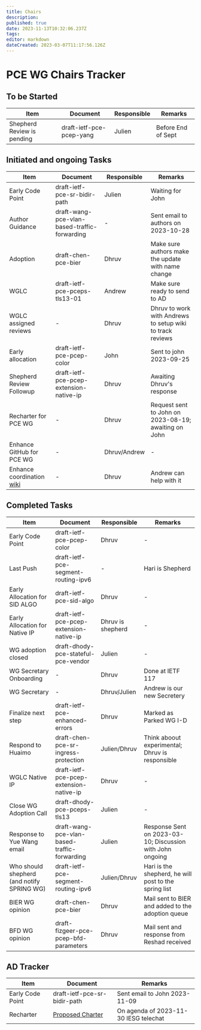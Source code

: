 ```yaml
---
title: Chairs
description: 
published: true
date: 2023-11-13T10:32:06.237Z
tags: 
editor: markdown
dateCreated: 2023-03-07T11:17:56.126Z
---
```


# PCE WG Chairs Tracker

## To be Started
|Item|Document|Responsible|Remarks|
|---|---|---|---|
| Shepherd Review is pending| draft-ietf-pce-pcep-yang| Julien | Before End of Sept |


## Initiated and ongoing Tasks
|Item|Document|Responsible|Remarks|
|---|---|---|---|
|Early Code Point|draft-ietf-pce-sr-bidir-path|Julien|Waiting for John|
|Author Guidance|draft-wang-pce-vlan-based-traffic-forwarding|-|Sent email to authors on 2023-10-28|
| Adoption | draft-chen-pce-bier | Dhruv | Make sure authors make the update with name change |
| WGLC | draft-ietf-pce-pceps-tls13-01 | Andrew | Make sure ready to send to AD |
| WGLC assigned reviews | - | Dhruv | Dhruv to work with Andrews to setup wiki to track reviews |
| Early allocation | draft-ietf-pce-pcep-color | John | Sent to john 2023-09-25 |
|Shepherd Review Followup | draft-ietf-pce-pcep-extension-native-ip | Dhruv | Awaiting Dhruv's response |
| Recharter for PCE WG | - | Dhruv | Request sent to John on 2023-08-19; awaiting on John |
| Enhance GitHub for PCE WG | - | Dhruv/Andrew | - |
| Enhance coordination [wiki](https://wiki.ietf.org/group/pce/coordination) | - | Dhruv | Andrew can help with it |

## Completed Tasks
|Item|Document|Responsible|Remarks|
|---|---|---|---|
|Early Code Point|draft-ietf-pce-pcep-color|Dhruv|-|
| Last Push | draft-ietf-pce-segment-routing-ipv6 | -| Hari is Shepherd | 
| Early Allocation for SID ALGO | draft-ietf-pce-sid-algo | Dhruv | - |
| Early Allocation for Native IP | draft-ietf-pce-pcep-extension-native-ip | Dhruv is shepherd | - |
| WG adoption closed | draft-dhody-pce-stateful-pce-vendor | Julien | - |
| WG Secretary Onboarding | - | Dhruv | Done at IETF 117 |
| WG Secretary | - | Dhruv/Julien | Andrew is our new Secretery |
| Finalize next step | draft-ietf-pce-enhanced-errors | Dhruv | Marked as Parked WG I-D |
|Respond to Huaimo | draft-chen-pce-sr-ingress-protection | Julien/Dhruv | Think aboout experimental; Dhruv is responsible |
| WGLC Native IP | draft-ietf-pce-pcep-extension-native-ip | Dhruv | - |
| Close WG Adoption Call | draft-dhody-pce-pceps-tls13 | Julien | - |
|Response to Yue Wang email| draft-wang-pce-vlan-based-traffic-forwarding | Julien | Response Sent on 2023-03-10; Discussion with John ongoing |
|Who should shepherd (and notify SPRING WG) | draft-ietf-pce-segment-routing-ipv6 | Julien/Dhruv | Hari is the shepherd, he will post to the spring list | 
|BIER WG opinion|draft-chen-pce-bier|Dhruv|Mail sent to BIER and added to the adoption queue|
|BFD WG opinion|draft-fizgeer-pce-pcep-bfd-parameters|Dhruv|Mail sent and response from Reshad received|


## AD Tracker
|Item|Document|Remarks|
|---|---|---|
|Early Code Point|draft-ietf-pce-sr-bidir-path|Sent email to John 2023-11-09|
|Recharter|[Proposed Charter](https://datatracker.ietf.org/doc/charter-ietf-pce/)|On agenda of 2023-11-30 IESG telechat|

